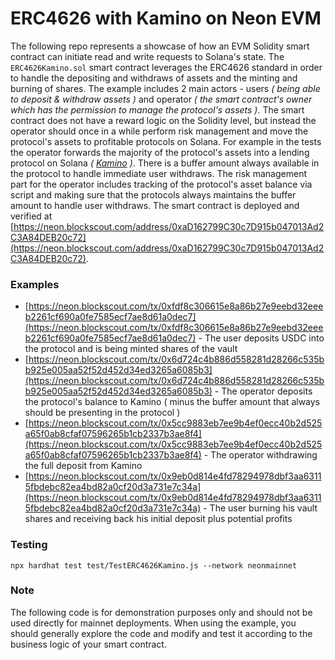 # ERC4626 with Kamino on Neon EVM

The following repo represents a showcase of how an EVM Solidity smart contract can initiate read and write requests to Solana's state. The `ERC4626Kamino.sol` smart contract leverages the ERC4626 standard in order to handle the depositing and withdraws of assets and the minting and burning of shares. The example includes 2 main actors - users _( being able to deposit & withdraw assets )_ and operator _( the smart contract's owner which has the permission to manage the protocol's assets )_. The smart contract does not have a reward logic on the Solidity level, but instead the operator should once in a while perform risk management and move the protocol's assets to profitable protocols on Solana. For example in the tests the operator forwards the majority of the protocol's assets into a lending protocol on Solana _( [Kamino](https://app.kamino.finance/) )_. There is a buffer amount always available in the protocol to handle immediate user withdraws. The risk management part for the operator includes tracking of the protocol's asset balance via script and making sure that the protocols always maintains the buffer amount to handle user withdraws. The smart contract is deployed and verified at [https://neon.blockscout.com/address/0xaD162799C30c7D915b047013Ad2C3A84DEB20c72](https://neon.blockscout.com/address/0xaD162799C30c7D915b047013Ad2C3A84DEB20c72).

### Examples
* [https://neon.blockscout.com/tx/0xfdf8c306615e8a86b27e9eebd32eeeb2261cf690a0fe7585ecf7ae8d61a0dec7](https://neon.blockscout.com/tx/0xfdf8c306615e8a86b27e9eebd32eeeb2261cf690a0fe7585ecf7ae8d61a0dec7) - The user deposits USDC into the protocol and is being minted shares of the vault
* [https://neon.blockscout.com/tx/0x6d724c4b886d558281d28266c535bb925e005aa52f52d452d34ed3265a6085b3](https://neon.blockscout.com/tx/0x6d724c4b886d558281d28266c535bb925e005aa52f52d452d34ed3265a6085b3) - The operator deposits the protocol's balance to Kamino ( minus the buffer amount that always should be presenting in the protocol )
* [https://neon.blockscout.com/tx/0x5cc9883eb7ee9b4ef0ecc40b2d525a65f0ab8cfaf07596265b1cb2337b3ae8f4](https://neon.blockscout.com/tx/0x5cc9883eb7ee9b4ef0ecc40b2d525a65f0ab8cfaf07596265b1cb2337b3ae8f4) - The operator withdrawing the full deposit from Kamino
* [https://neon.blockscout.com/tx/0x9eb0d814e4fd78294978dbf3aa63115fbdebc82ea4bd82a0cf20d3a731e7c34a](https://neon.blockscout.com/tx/0x9eb0d814e4fd78294978dbf3aa63115fbdebc82ea4bd82a0cf20d3a731e7c34a) - The user burning his vault shares and receiving back his initial deposit plus potential profits

### Testing
```npx hardhat test test/TestERC4626Kamino.js --network neonmainnet```

### Note
The following code is for demonstration purposes only and should not be used directly for mainnet deployments. When using the example, you should generally explore the code and modify and test it according to the business logic of your smart contract.